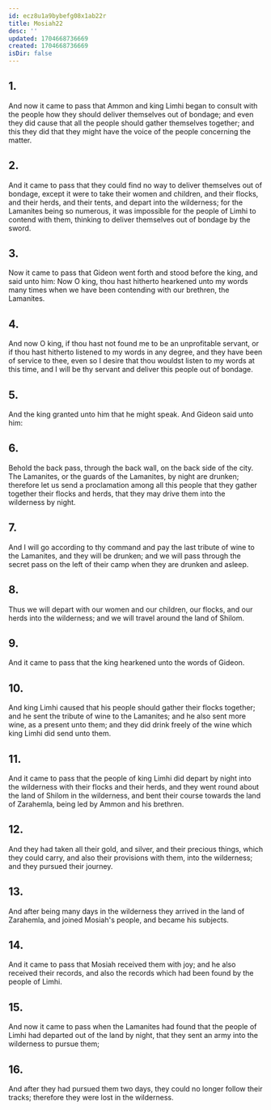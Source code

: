 ```yaml
---
id: ecz8u1a9bybefg08x1ab22r
title: Mosiah22
desc: ''
updated: 1704668736669
created: 1704668736669
isDir: false
---
```

## 1.
And now it came to pass that Ammon and king Limhi began to consult with the people how they should deliver themselves out of bondage; and even they did cause that all the people should gather themselves together; and this they did that they might have the voice of the people concerning the matter.
## 2.
And it came to pass that they could find no way to deliver themselves out of bondage, except it were to take their women and children, and their flocks, and their herds, and their tents, and depart into the wilderness; for the Lamanites being so numerous, it was impossible for the people of Limhi to contend with them, thinking to deliver themselves out of bondage by the sword.
## 3.
Now it came to pass that Gideon went forth and stood before the king, and said unto him: Now O king, thou hast hitherto hearkened unto my words many times when we have been contending with our brethren, the Lamanites.
## 4.
And now O king, if thou hast not found me to be an unprofitable servant, or if thou hast hitherto listened to my words in any degree, and they have been of service to thee, even so I desire that thou wouldst listen to my words at this time, and I will be thy servant and deliver this people out of bondage.
## 5.
And the king granted unto him that he might speak. And Gideon said unto him:
## 6.
Behold the back pass, through the back wall, on the back side of the city. The Lamanites, or the guards of the Lamanites, by night are drunken; therefore let us send a proclamation among all this people that they gather together their flocks and herds, that they may drive them into the wilderness by night.
## 7.
And I will go according to thy command and pay the last tribute of wine to the Lamanites, and they will be drunken; and we will pass through the secret pass on the left of their camp when they are drunken and asleep.
## 8.
Thus we will depart with our women and our children, our flocks, and our herds into the wilderness; and we will travel around the land of Shilom.
## 9.
And it came to pass that the king hearkened unto the words of Gideon.
## 10.
And king Limhi caused that his people should gather their flocks together; and he sent the tribute of wine to the Lamanites; and he also sent more wine, as a present unto them; and they did drink freely of the wine which king Limhi did send unto them.
## 11.
And it came to pass that the people of king Limhi did depart by night into the wilderness with their flocks and their herds, and they went round about the land of Shilom in the wilderness, and bent their course towards the land of Zarahemla, being led by Ammon and his brethren.
## 12.
And they had taken all their gold, and silver, and their precious things, which they could carry, and also their provisions with them, into the wilderness; and they pursued their journey.
## 13.
And after being many days in the wilderness they arrived in the land of Zarahemla, and joined Mosiah's people, and became his subjects.
## 14.
And it came to pass that Mosiah received them with joy; and he also received their records, and also the records which had been found by the people of Limhi.
## 15.
And now it came to pass when the Lamanites had found that the people of Limhi had departed out of the land by night, that they sent an army into the wilderness to pursue them;
## 16.
And after they had pursued them two days, they could no longer follow their tracks; therefore they were lost in the wilderness.
